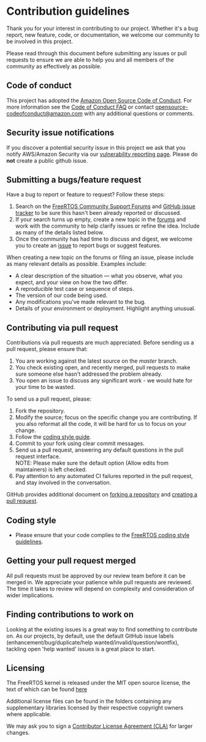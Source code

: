 # Contribution guidelines

Thank you for your interest in contributing to our project. Whether it's a bug report, new feature, code, or
documentation, we welcome our community to be involved in this project.

Please read through this document before submitting any issues or pull requests to ensure we are able to help you and all members of the community as effectively as possible.

## Code of conduct
This project has adopted the [Amazon Open Source Code of Conduct](https://aws.github.io/code-of-conduct).
For more information see the [Code of Conduct FAQ](https://aws.github.io/code-of-conduct-faq) or contact
opensource-codeofconduct@amazon.com with any additional questions or comments.


## Security issue notifications
If you discover a potential security issue in this project we ask that you notify AWS/Amazon Security via our [vulnerability reporting page](http://aws.amazon.com/security/vulnerability-reporting/). Please do **not** create a public github issue.


## Submitting a bugs/feature request
Have a bug to report or feature to request? Follow these steps:
1. Search on the [FreeRTOS Community Support Forums](https://forums.freertos.org/) and [GitHub issue tracker](https://github.com/FreeRTOS/FreeRTOS/issues?utf8=%E2%9C%93&q=is%3Aissue) to be sure this hasn't been already reported or discussed. 
2. If your search turns up empty, create a new topic in the [forums](https://forums.freertos.org/) and work with the community to help clarify issues or refine the idea. Include as many of the details listed below.
3. Once the community has had time to discuss and digest, we welcome you to create an [issue](https://github.com/FreeRTOS/FreeRTOS/issues) to report bugs or suggest features.

When creating a new topic on the forums or filing an issue, please include as many relevant details as possible. Examples include:

* A clear description of the situation — what you observe, what you expect, and your view on how the two differ.
* A reproducible test case or sequence of steps.
* The version of our code being used.
* Any modifications you've made relevant to the bug.
* Details of your environment or deployment. Highlight anything unusual.


## Contributing via pull request
Contributions via pull requests are much appreciated. Before sending us a pull request, please ensure that:

1. You are working against the latest source on the *master* branch.
2. You check existing open, and recently merged, pull requests to make sure someone else hasn't addressed the problem already.
3. You open an issue to discuss any significant work - we would hate for your time to be wasted.

To send us a pull request, please:

1. Fork the repository.
2. Modify the source; focus on the specific change you are contributing. If you also reformat all the code, it will be hard for us to focus on your change.
3. Follow the [coding style guide](https://www.FreeRTOS.org/FreeRTOS-Coding-Standard-and-Style-Guide.html).
4. Commit to your fork using clear commit messages.
5. Send us a pull request, answering any default questions in the pull request interface.    
   NOTE: Please make sure the default option (Allow edits from maintainers) is left checked.    
6. Pay attention to any automated CI failures reported in the pull request, and stay involved in the conversation.

GitHub provides additional document on [forking a repository](https://help.github.com/articles/fork-a-repo/) and
[creating a pull request](https://help.github.com/articles/creating-a-pull-request/).

## Coding style
* Please ensure that your code complies to the [FreeRTOS coding style guidelines](https://www.FreeRTOS.org/FreeRTOS-Coding-Standard-and-Style-Guide.html).


## Getting your pull request merged
All pull requests must be approved by our review team before it can be merged in. We appreciate your patience while pull requests are reviewed. The time it takes to review will depend on complexity and consideration of wider implications.


## Finding contributions to work on
Looking at the existing issues is a great way to find something to contribute on. As our projects, by default, use the default GitHub issue labels (enhancement/bug/duplicate/help wanted/invalid/question/wontfix), tackling open 'help wanted' issues is a great place to start.


## Licensing
The FreeRTOS kernel is released under the MIT open source license, the text of which can be found [here](https://github.com/FreeRTOS/FreeRTOS/blob/master/FreeRTOS/License/license.txt)

Additional license files can be found in the folders containing any supplementary libraries licensed by their respective copyright owners where applicable.

We may ask you to sign a [Contributor License Agreement (CLA)](http://en.wikipedia.org/wiki/Contributor_License_Agreement) for larger changes.
